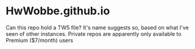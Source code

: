 # HwWobbe.github.io
Can this repo hold a TW5 file?  It's name suggests so, based on what I've seen of other instances.
Private repos are apparently only available to Premium ($7/month) users 
